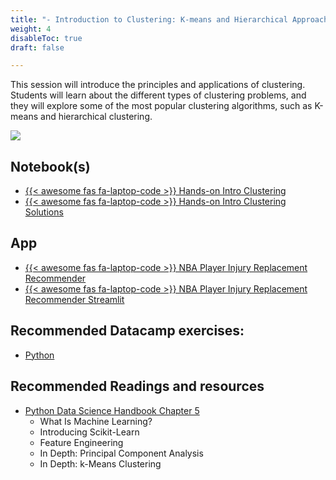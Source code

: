 ```yaml
---
title: "- Introduction to Clustering: K-means and Hierarchical Approaches"
weight: 4
disableToc: true
draft: false

---
```


This session will introduce the principles and applications of clustering. Students will learn about the different types of clustering problems, and they will explore some of the most popular clustering algorithms, such as K-means and hierarchical clustering.


![](https://raw.githubusercontent.com/aaubs/ds-master/main/data/Images/nba_Clustering_yale.png)


## Notebook(s)
* [{{< awesome fas fa-laptop-code >}} Hands-on Intro Clustering](https://colab.research.google.com/github/aaubs/ds-master/blob/main/notebooks/M1_Clustering_v7.ipynb)
* [{{< awesome fas fa-laptop-code >}} Hands-on Intro Clustering Solutions](https://colab.research.google.com/github/aaubs/ds-master/blob/main/notebooks/M1_Clustering_v6_Solutions.ipynb)

## App
* [{{< awesome fas fa-laptop-code >}} NBA Player Injury Replacement Recommender](https://github.com/aaubs/ds-master/tree/main/apps/M1-InjuryReplacement-streamlit)
* [{{< awesome fas fa-laptop-code >}} NBA Player Injury Replacement Recommender Streamlit](https://injuryreplacement-9dqxgbmk9zbfqveaxqfqtd.streamlit.app/)

## Recommended Datacamp exercises:
   * [Python](https://learn.datacamp.com/courses/unsupervised-learning-in-python) 

## Recommended Readings and resources
* [Python Data Science Handbook Chapter 5](https://jakevdp.github.io/PythonDataScienceHandbook/)
    * What Is Machine Learning?
    * Introducing Scikit-Learn
    * Feature Engineering
    * In Depth: Principal Component Analysis
    * In Depth: k-Means Clustering

<!-- * Implementation tutorials on YT PCA and K-means from [this list](https://www.youtube.com/playlist?list=PLqnslRFeH2Upcrywf-u2etjdxxkL8nl7E)

## Intro slides

Use arrows keys on keyboard to navigate. Alternatively [fullscreen slides](https://SDS-AAU.github.io/SDS-master/M1/slides/SDS-M1-UML_Intro.pdf) 
  
{{< IncludeSlides "https://SDS-AAU.github.io/SDS-master/M1/slides/SDS-M1-UML_Intro.pdf" >}} -->
